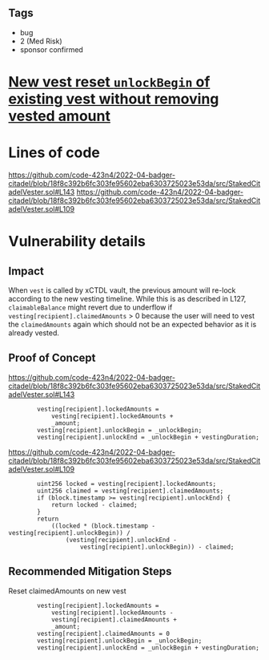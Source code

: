 ## Tags

- bug
- 2 (Med Risk)
- sponsor confirmed

# [New vest reset `unlockBegin` of existing vest without removing vested amount](https://github.com/code-423n4/2022-04-badger-citadel-findings/issues/158) 

# Lines of code

https://github.com/code-423n4/2022-04-badger-citadel/blob/18f8c392b6fc303fe95602eba6303725023e53da/src/StakedCitadelVester.sol#L143
https://github.com/code-423n4/2022-04-badger-citadel/blob/18f8c392b6fc303fe95602eba6303725023e53da/src/StakedCitadelVester.sol#L109


# Vulnerability details

## Impact
When `vest` is called by xCTDL vault, the previous amount will re-lock according to the new vesting timeline. While this is as described in L127, `claimableBalance` might revert due to underflow if `vesting[recipient].claimedAmounts` > 0 because the user will need to vest the `claimedAmounts` again which should not be an expected behavior as it is already vested.

## Proof of Concept
https://github.com/code-423n4/2022-04-badger-citadel/blob/18f8c392b6fc303fe95602eba6303725023e53da/src/StakedCitadelVester.sol#L143
```
        vesting[recipient].lockedAmounts =
            vesting[recipient].lockedAmounts +
            _amount;
        vesting[recipient].unlockBegin = _unlockBegin;
        vesting[recipient].unlockEnd = _unlockBegin + vestingDuration;
```
https://github.com/code-423n4/2022-04-badger-citadel/blob/18f8c392b6fc303fe95602eba6303725023e53da/src/StakedCitadelVester.sol#L109
```
        uint256 locked = vesting[recipient].lockedAmounts;
        uint256 claimed = vesting[recipient].claimedAmounts;
        if (block.timestamp >= vesting[recipient].unlockEnd) {
            return locked - claimed;
        }
        return
            ((locked * (block.timestamp - vesting[recipient].unlockBegin)) /
                (vesting[recipient].unlockEnd -
                    vesting[recipient].unlockBegin)) - claimed;
```

## Recommended Mitigation Steps
Reset claimedAmounts on new vest
```
        vesting[recipient].lockedAmounts =
            vesting[recipient].lockedAmounts - 
            vesting[recipient].claimedAmounts +
            _amount;
        vesting[recipient].claimedAmounts = 0
        vesting[recipient].unlockBegin = _unlockBegin;
        vesting[recipient].unlockEnd = _unlockBegin + vestingDuration;
```

